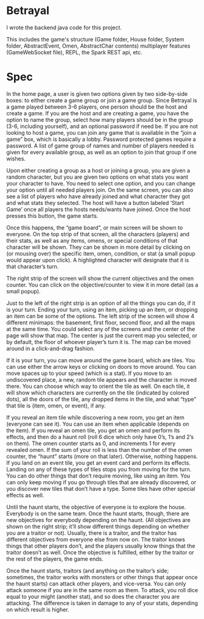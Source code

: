 # Betrayal
I wrote the backend java code for this project.

This includes the game's structure (Game folder, House folder, System folder, AbstractEvent, Omen, AbstractChar contents)  multiplayer features (GameWebSocket file), REPL, the Spark REST api, etc.

# Spec
In the home page, a user is given two options given by two side-by-side boxes: to either create a game group or join a game group. Since Betrayal is a game played between 3-6 players, one person should be the host and create a game. If you are the host and are creating a game, you have the option to name the group, select how many players should be in the group (3-6, including yourself), and an optional password if need be. If you are not looking to host a game, you can join any game that is available in the “join a game” box, which is basically a lobby. Password protected games require a password. A list of game group of names and number of players needed is given for every available group, as well as an option to join that group if one wishes.

Upon either creating a group as a host or joining a group, you are given a random character, but you are given two options on what stats you want your character to have. You need to select one option, and you can change your option until all needed players join. On the same screen, you can also see a list of players who have already joined and what character they got and what stats they selected. The host will have a button labeled ‘Start Game’ once all players the hosts needs/wants have joined. Once the host presses this button, the game starts.

Once this happens, the “game board”, or main screen will be shown to everyone. On the top strip of that screen, all the characters (players) and their stats, as well as any items, omens, or special conditions of that character will be shown. They can be shown in more detail by clicking on (or mousing over) the specific item, omen, condition, or stat (a small popup would appear upon click). A highlighted character will designate that it is that character’s turn.

The right strip of the screen will show the current objectives and the omen counter. You can click on the objective/counter to view it in more detail (as a small popup).

Just to the left of the right strip is an option of all the things you can do, if it is your turn. Ending your turn, using an item, picking up an item, or dropping an item can be some of the options. The left strip of the screen will show 4 different minimaps: the basement, first floor, second floor, and all the maps at the same time. You could select any of the screens and the center of the page will show that map. The center is just the current map you selected, or by default, the floor of whoever player’s turn it is. The map can be moved around in a click-and-drag fashion.

If it is your turn, you can move around the game board, which are tiles. You can use either the arrow keys or clicking on doors to move around. You can move spaces up to your speed (which is a stat). If you move to an undiscovered place, a new, random tile appears and the character is moved there. You can choose which way to orient the tile as well. On each tile, it will show which characters are currently on the tile (indicated by colored dots), all the doors of the tile, any dropped items in the tile, and what “type” that tile is (item, omen, or event), if any.

If you reveal an item tile while discovering a new room, you get an item (everyone can see it). You can use an item when applicable (depends on the item). If you reveal an omen tile, you get an omen and perform its effects, and then do a haunt roll (roll 6 dice which only have 0’s, 1’s and 2’s on them). The omen counter starts as 0, and increments 1 for every revealed omen. If the sum of your roll is less than the number of the omen counter, the “haunt” starts (more on that later). Otherwise, nothing happens. If you land on an event tile, you get an event card and perform its effects. Landing on any of these types of tiles stops you from moving for the turn. You can do other things that don’t require moving, like using an item. You can only keep moving if you go through tiles that are already discovered, or you discover new tiles that don’t have a type. Some tiles have other special effects as well.

Until the haunt starts, the objective of everyone is to explore the house. Everybody is on the same team. Once the haunt starts, though, there are new objectives for everybody depending on the haunt. (All objectives are shown on the right strip; it’ll show different things depending on whether you are a traitor or not). Usually, there is a traitor, and the traitor has different objectives from everyone else from now on. The traitor knows things that other players don’t, and the players usually know things that the traitor doesn’t as well. Once the objective is fulfilled, either by the traitor or the rest of the players, the game ends.

Once the haunt starts, traitors (and anything on the traitor’s side; sometimes, the traitor works with monsters or other things that appear once the haunt starts) can attack other players, and vice-versa. You can only attack someone if you are in the same room as them. To attack, you roll dice equal to your might (another stat), and so does the character you are attacking. The difference is taken in damage to any of your stats, depending on which result is higher.


